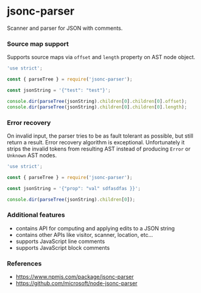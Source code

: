 # jsonc-parser

Scanner and parser for JSON with comments.

### Source map support

Supports source maps via `offset` and `length` property on AST node object.

```js
'use strict';

const { parseTree } = require('jsonc-parser');

const jsonString = '{"test": "test"}';

console.dir(parseTree(jsonString).children[0].children[0].offset);
console.dir(parseTree(jsonString).children[0].children[0].length);
```

### Error recovery

On invalid input, the parser tries to be as fault tolerant as possible, but still return a result.
Error recovery algorithm is exceptional. Unfortunately it strips the invalid tokens
from resulting AST instead of producing `Error` or `Unknown` AST nodes.

```js
'use strict';

const { parseTree } = require('jsonc-parser');

const jsonString = '{"prop": "val" sdfasdfas }}';

console.dir(parseTree(jsonString).children[0]);
```

### Additional features

 - contains API for computing and applying edits to a JSON string
 - contains other APIs like visitor, scanner, location, etc...
 - supports JavaScript line comments
 - supports JavaScript block comments

### References

 - https://www.npmjs.com/package/jsonc-parser
 - https://github.com/microsoft/node-jsonc-parser
